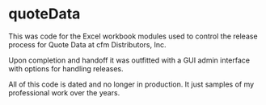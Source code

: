 # quoteData
This was code for the Excel workbook modules used to control the release process for Quote Data at cfm Distributors, Inc.

Upon completion and handoff it was outfitted with a GUI admin interface with options for handling releases.

All of this code is dated and no longer in production. It just samples of my professional work over the years.

